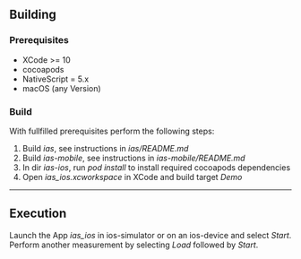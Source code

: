 ## Building ##

### Prerequisites ###
* XCode >= 10
* cocoapods
* NativeScript = 5.x
* macOS (any Version)

### Build ###
With fullfilled prerequisites perform the following steps:
1. Build *ias*, see instructions in *ias/README.md*
2. Build *ias-mobile*, see instructions in *ias-mobile/README.md*
3. In dir *ias-ios*, run *pod install* to install required cocoapods dependencies
4. Open *ias_ios.xcworkspace* in XCode and build target *Demo*

---------------

## Execution ##
Launch the App *ias_ios* in ios-simulator or on an ios-device and select *Start*. Perform another measurement by selecting *Load* followed by *Start*.